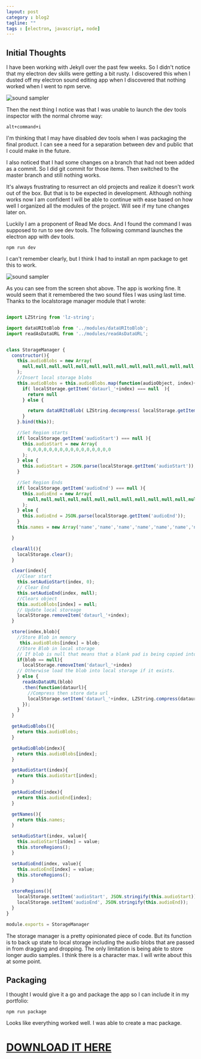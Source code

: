 ```yaml
---
layout: post
category : blog2
tagline: ""
tags : [electron, javascript, node]
---
```


## Initial Thoughts

I have been working with Jekyll over the past few weeks. So I didn't notice that my electron dev skills were getting a bit rusty. I discovered this when I dusted off my electron sound editing app when I discovered that nothing worked when I went to npm serve.

![sound sampler](../img/blog/2017-6-21-dusting-off-my-electron-sound-app_1.png)

Then the next thing I notice was that I was unable to launch the dev tools inspector with the normal chrome way:
```
alt+command+i
```
I'm thinking that I may have disabled dev tools when I was packaging the final product. I can see a need for a separation between dev and public that I could make in the future.

I also noticed that I had some changes on a branch that had not been added as a commit. So I did git commit for those items. Then switched to the master branch and still nothing works.

It's always frustrating to resurrect an old projects and realize it doesn't work out of the box. But that is to be expected in development. Although nothing works now I am confident I will be able to continue with ease based on how well I organized all the modules of the project. Will see if my tune changes later on.

Luckily I am a proponent of Read Me docs. And I found the command I was supposed to run to see dev tools. The following command launches the electron app with dev tools.
```
npm run dev
```
I can't remember clearly, but I think I had to install an npm package to get this to work.

![sound sampler](../img/blog/2017-6-21-dusting-off-my-electron-sound-app_3.png)

As you can see from the screen shot above. The app is working fine. It would seem that it remembered the two sound files I was using last time. Thanks to the localstorage manager module that I wrote:

```javascript

import LZString from 'lz-string';

import dataURItoBlob from '../modules/dataURItoBlob';
import readAsDataURL from '../modules/readAsDataURL';


class StorageManager {
  constructor(){
    this.audioBlobs = new Array(
      null,null,null,null,null,null,null,null,null,null,null,null,null,null,null,null
    );
    //Insert local storage blobs
    this.audioBlobs = this.audioBlobs.map(function(audioObject, index){
      if( localStorage.getItem('dataurl_'+index) === null  ){
        return null
      } else {

        return dataURItoBlob( LZString.decompress( localStorage.getItem('dataurl_'+index) ) );
      }
    }.bind(this));

    //Set Region starts
    if( localStorage.getItem('audioStart') === null ){
      this.audioStart = new Array(
        0,0,0,0,0,0,0,0,0,0,0,0,0,0,0,0
      );
    } else {
      this.audioStart = JSON.parse(localStorage.getItem('audioStart'));
    }

    //Set Region Ends
    if( localStorage.getItem('audioEnd') === null ){
      this.audioEnd = new Array(
        null,null,null,null,null,null,null,null,null,null,null,null,null,null,null,null
      );
    } else {
      this.audioEnd = JSON.parse(localStorage.getItem('audioEnd'));
    }
    this.names = new Array('name','name','name','name','name','name','name','name','name','name','name','name','name','name','name','name');

  }

  clearAll(){
    localStorage.clear();
  }

  clear(index){
    //Clear start
    this.setAudioStart(index, 0);
    // Clear End
    this.setAudioEnd(index, null);
    //Clears object
    this.audioBlobs[index] = null;
    // Update local storeage
    localStorage.removeItem('dataurl_'+index);
  }

  store(index,blob){
    //Store Blob in memory
     this.audioBlobs[index] = blob;
    //Store Blob in local storage
    // If blob is null that means that a blank pad is being copied into an existing one. Lets delete the item.
    if(blob == null){
      localStorage.removeItem('dataurl_'+index)
    // Otherwise load the blob into local storage if it exists.
    } else {
      readAsDataURL(blob)
      .then(function(dataurl){
        //Compress then store data url
        localStorage.setItem('dataurl_'+index, LZString.compress(dataurl));
      });
    }
  }

  getAudioBlobs(){
    return this.audioBlobs;
  }

  getAudioBlob(index){
    return this.audioBlobs[index];
  }

  getAudioStart(index){
    return this.audioStart[index];
  }

  getAudioEnd(index){
    return this.audioEnd[index];
  }

  getNames(){
    return this.names;
  }

  setAudioStart(index, value){
    this.audioStart[index] = value;
    this.storeRegions();
  }

  setAudioEnd(index, value){
    this.audioEnd[index] = value;
    this.storeRegions();
  }

  storeRegions(){
    localStorage.setItem('audioStart', JSON.stringify(this.audioStart));
    localStorage.setItem('audioEnd', JSON.stringify(this.audioEnd));
  }
}

module.exports = StorageManager

```

The storage manager is a pretty opinionated piece of code. But its function is to back up state to local storage including the audio blobs that are passed in from dragging and dropping. The only limitation is being able to store longer audio samples. I think there is a character max. I will write about this at some point.

## Packaging

I thought I would give it a go and package the app so I can include it in my portfolio:
```
npm run package
```

Looks like everything worked well. I was able to create a mac package.



# [DOWNLOAD IT HERE](../sound-sampler-app-download/)























<!--  ----- -->
